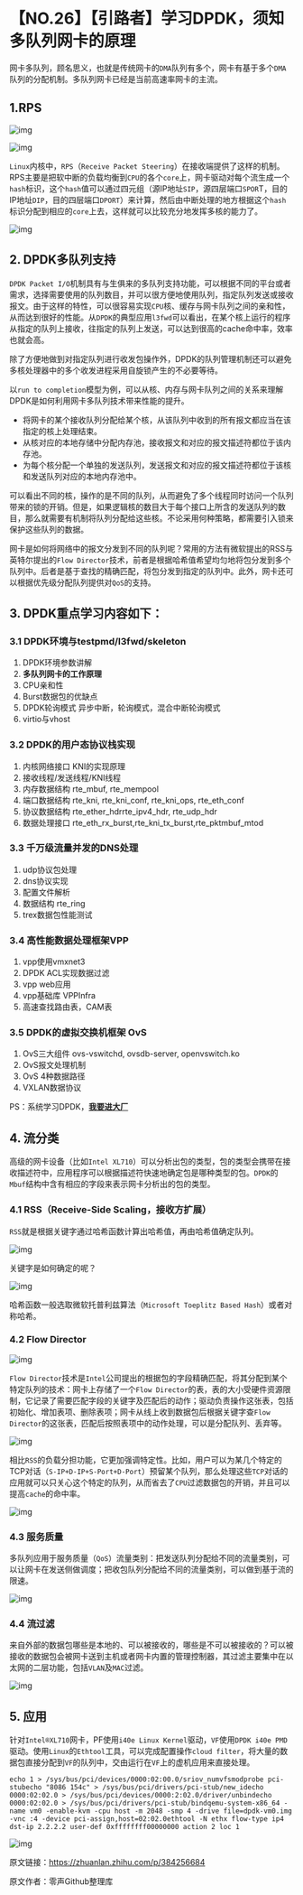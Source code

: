 # 【NO.26】【引路者】学习DPDK，须知多队列网卡的原理

网卡多队列，顾名思义，也就是传统网卡的`DMA`队列有多个，网卡有基于多个`DMA`队列的分配机制。多队列网卡已经是当前高速率网卡的主流。

## 1.RPS

![img](https://linuxcpp.0voice.com/zb_users/upload/2022/12/202212122034487115657.png)

![img](https://linuxcpp.0voice.com/zb_users/upload/2022/12/12/20221212203546_10420.jpg)

`Linux`内核中，`RPS`（`Receive Packet Steering`）在接收端提供了这样的机制。RPS主要是把软中断的负载均衡到`CPU`的各个`core`上，网卡驱动对每个流生成一个`hash`标识，这个`hash`值可以通过四元组（源IP地址`SIP`，源四层端口`SPOR`T，目的IP地址`DIP`，目的四层端口`DPORT`）来计算，然后由中断处理的地方根据这个`hash`标识分配到相应的`core`上去，这样就可以比较充分地发挥多核的能力了。

![img](https://linuxcpp.0voice.com/zb_users/upload/2022/12/12/20221212203547_55361.jpg)

## 2. DPDK多队列支持

`DPDK Packet I/O`机制具有与生俱来的多队列支持功能，可以根据不同的平台或者需求，选择需要使用的队列数目，并可以很方便地使用队列，指定队列发送或接收报文。由于这样的特性，可以很容易实现`CPU`核、缓存与网卡队列之间的亲和性，从而达到很好的性能。从`DPDK`的典型应用`l3fwd`可以看出，在某个核上运行的程序从指定的队列上接收，往指定的队列上发送，可以达到很高的cache命中率，效率也就会高。

除了方便地做到对指定队列进行收发包操作外，DPDK的队列管理机制还可以避免多核处理器中的多个收发进程采用自旋锁产生的不必要等待。

以`run to completion`模型为例，可以从核、内存与网卡队列之间的关系来理解DPDK是如何利用网卡多队列技术带来性能的提升。

- 将网卡的某个接收队列分配给某个核，从该队列中收到的所有报文都应当在该指定的核上处理结束。
- 从核对应的本地存储中分配内存池，接收报文和对应的报文描述符都位于该内存池。
- 为每个核分配一个单独的发送队列，发送报文和对应的报文描述符都位于该核和发送队列对应的本地内存池中。

可以看出不同的核，操作的是不同的队列，从而避免了多个线程同时访问一个队列带来的锁的开销。但是，如果逻辑核的数目大于每个接口上所含的发送队列的数目，那么就需要有机制将队列分配给这些核。不论采用何种策略，都需要引入锁来保护这些队列的数据。

网卡是如何将网络中的报文分发到不同的队列呢？常用的方法有微软提出的RSS与英特尔提出的`Flow Director`技术，前者是根据哈希值希望均匀地将包分发到多个队列中。后者是基于查找的精确匹配，将包分发到指定的队列中。此外，网卡还可以根据优先级分配队列提供对`QoS`的支持。

## 3. DPDK重点学习内容如下：

### **3.1 DPDK环境与testpmd/l3fwd/skeleton**

1. DPDK环境参数讲解
2. **多队列网卡的工作原理**
3. CPU亲和性
4. Burst数据包的优缺点
5. DPDK轮询模式 异步中断，轮询模式，混合中断轮询模式
6. virtio与vhost

### **3.2 DPDK的用户态协议栈实现**

1. 内核网络接口 KNI的实现原理
2. 接收线程/发送线程/KNI线程
3. 内存数据结构 rte_mbuf, rte_mempool
4. 端口数据结构 rte_kni, rte_kni_conf, rte_kni_ops, rte_eth_conf
5. 协议数据结构 rte_ether_hdrrte_ipv4_hdr, rte_udp_hdr
6. 数据处理接口 rte_eth_rx_burst,rte_kni_tx_burst,rte_pktmbuf_mtod

### **3.3 千万级流量并发的DNS处理**

1. udp协议包处理
2. dns协议实现
3. 配置文件解析
4. 数据结构 rte_ring
5. trex数据包性能测试

### **3.4 高性能数据处理框架VPP**

1. vpp使用vmxnet3
2. DPDK ACL实现数据过滤
3. vpp web应用
4. vpp基础库 VPPInfra
5. 高速查找路由表，CAM表

### **3.5 DPDK的虚拟交换机框架 OvS**

1. OvS三大组件 ovs-vswitchd, ovsdb-server, openvswitch.ko
2. OvS报文处理机制
3. OvS 4种数据路径
4. VXLAN数据协议

PS：系统学习DPDK，**[我要进大厂](https://link.zhihu.com/?target=https%3A//jq.qq.com/%3F_wv%3D1027%26k%3DkV5PWhiO)**

## 4. 流分类

高级的网卡设备（比如`Intel XL710`）可以分析出包的类型，包的类型会携带在接收描述符中，应用程序可以根据描述符快速地确定包是哪种类型的包。`DPDK`的`Mbuf`结构中含有相应的字段来表示网卡分析出的包的类型。

### 4.1 RSS（Receive-Side Scaling，接收方扩展）

`RSS`就是根据关键字通过哈希函数计算出哈希值，再由哈希值确定队列。

![img](https://linuxcpp.0voice.com/zb_users/upload/2022/12/12/20221212203547_95631.jpg)

关键字是如何确定的呢？

![img](https://linuxcpp.0voice.com/zb_users/upload/2022/12/12/20221212203548_92080.jpg)

哈希函数一般选取微软托普利兹算法（`Microsoft Toeplitz Based Hash`）或者对称哈希。

### 4.2 Flow Director

![img](https://linuxcpp.0voice.com/zb_users/upload/2022/12/12/20221212203549_83387.jpg)

`Flow Director`技术是`Intel`公司提出的根据包的字段精确匹配，将其分配到某个特定队列的技术：网卡上存储了一个`Flow Director`的表，表的大小受硬件资源限制，它记录了需要匹配字段的关键字及匹配后的动作；驱动负责操作这张表，包括初始化、增加表项、删除表项；网卡从线上收到数据包后根据关键字查`Flow Director`的这张表，匹配后按照表项中的动作处理，可以是分配队列、丢弃等。

![img](https://linuxcpp.0voice.com/zb_users/upload/2022/12/12/20221212203550_78445.jpg)

相比`RSS`的负载分担功能，它更加强调特定性。比如，用户可以为某几个特定的TCP对话（`S-IP+D-IP+S-Port+D-Port`）预留某个队列，那么处理这些`TCP`对话的应用就可以只关心这个特定的队列，从而省去了`CPU`过滤数据包的开销，并且可以提高`cache`的命中率。

![img](https://linuxcpp.0voice.com/zb_users/upload/2022/12/12/20221212203550_29281.jpg)

### 4.3 服务质量

多队列应用于服务质量（`QoS`）流量类别：把发送队列分配给不同的流量类别，可以让网卡在发送侧做调度；把收包队列分配给不同的流量类别，可以做到基于流的限速。

![img](https://linuxcpp.0voice.com/zb_users/upload/2022/12/12/20221212203551_34380.jpg)

### 4.4 流过滤

来自外部的数据包哪些是本地的、可以被接收的，哪些是不可以被接收的？可以被接收的数据包会被网卡送到主机或者网卡内置的管理控制器，其过滤主要集中在以太网的二层功能，包括`VLAN`及`MAC`过滤。

![img](https://linuxcpp.0voice.com/zb_users/upload/2022/12/12/20221212203552_74459.jpg)

## 5. 应用

针对`Intel®XL710`网卡，PF使用`i40e Linux Kernel`驱动，`VF`使用`DPDK i40e PMD`驱动。使用`Linux`的`Ethtool`工具，可以完成配置操作`cloud filter`，将大量的数据包直接分配到`VF`的队列中，交由运行在`VF`上的虚机应用来直接处理。

```
echo 1 > /sys/bus/pci/devices/0000:02:00.0/sriov_numvfsmodprobe pci-stubecho "8086 154c" > /sys/bus/pci/drivers/pci-stub/new_idecho 0000:02:02.0 > /sys/bus/pci/devices/0000:2:02.0/driver/unbindecho 0000:02:02.0 > /sys/bus/pci/drivers/pci-stub/bindqemu-system-x86_64 -name vm0 -enable-kvm -cpu host -m 2048 -smp 4 -drive file=dpdk-vm0.img -vnc :4 -device pci-assign,host=02:02.0ethtool -N ethx flow-type ip4 dst-ip 2.2.2.2 user-def 0xffffffff00000000 action 2 loc 1
```

![img](https://linuxcpp.0voice.com/zb_users/upload/2022/12/12/20221212203553_71886.jpg)

原文链接：https://zhuanlan.zhihu.com/p/384256684

原文作者：零声Github整理库